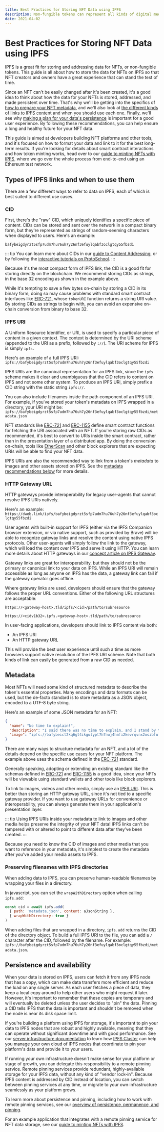 ```yaml
---
title: Best Practices for Storing NFT Data using IPFS
description: Non-fungible tokens can represent all kinds of digital media. Learn some best practices for storing NFT data using IPFS.
date: 2021-04-02
---
```


# Best Practices for Storing NFT Data using IPFS

IPFS is a great fit for storing and addressing data for NFTs, or non-fungible tokens. This guide is all about how to store the data for NFTs on IPFS so that NFT creators and owners have a great experience that can stand the test of time.

Since an NFT can't be easily changed after it's been created, it's a good idea to think about how the data for your NFTs is stored, addressed, and made persistent over time. That's why we'll be getting into the specifics of [how to prepare your NFT metadata](#metadata), and we'll also look at [the different kinds of links to IPFS content](#types-of-ipfs-links-and-when-to-use-them) and when you should use each one. Finally, we'll see why [making a plan for your data's persistence](#persistence-and-availability) is important for a good user experience. By following these recommendations, you can help ensure a long and healthy future for your NFT data.

This guide is aimed at developers building NFT platforms and other tools, and it's focused on how to format your data and link to it for the best long-term results. If you're looking for details about smart contract interactions and how token minting works, head over to our [guide to minting NFTs with IPFS][docs-mint-nfts], where we go over the whole process from end-to-end using an Ethereum test network.

## Types of IPFS links and when to use them

There are a few different ways to refer to data on IPFS, each of which is best suited to different use cases.

### CID

First, there's the "raw" CID, which uniquely identifies a specific piece of content. CIDs can be stored and sent over the network in a compact binary form, but they're represented as strings of random-seeming characters when displayed to users. Here's an example:

```
bafybeigdyrzt5sfp7udm7hu76uh7y26nf3efuylqabf3oclgtqy55fbzdi
```

::: tip
You can learn more about CIDs in our [guide to Content Addressing][docs-cid], or by following the [interactive tutorials on ProtoSchool][protoschool-cid].
:::

Because it's the most compact form of IPFS link, the CID is a good fit for storing directly on the blockchain. We recommend storing CIDs as strings, in the base 32 encoding as shown in the example above. 

While it's tempting to save a few bytes on-chain by storing a CID in its binary form, doing so may cause problems with standard smart contract interfaces like [ERC-721][eip-721], whose `tokenURI` function returns a string URI value. By storing CIDs as strings to begin with, you can avoid an expensive on-chain conversion from binary to base 32.

### IPFS URI

A Uniform Resource Identifier, or URI, is used to specify a particular piece of content in a given context. The context is determined by the URI scheme (appended to the URI as a prefix, followed by `://`). The URI scheme for IPFS is simply `ipfs`.

Here's an example of a full IPFS URI: `ipfs://bafybeigdyrzt5sfp7udm7hu76uh7y26nf3efuylqabf3oclgtqy55fbzdi`

IPFS URIs are the canonical representation for an IPFS link, since the `ipfs` scheme makes it clear and unambiguous that the CID refers to content on IPFS and not some other system. To produce an IPFS URI, simply prefix a CID string with the static string `ipfs://`.

You can also include filenames inside the path component of an IPFS URI. For example, if you've stored your token's metadata on IPFS wrapped in a directory, your URI might be: `ipfs://bafybeigdyrzt5sfp7udm7hu76uh7y26nf3efuylqabf3oclgtqy55fbzdi/metadata.json`

NFT standards like [ERC-721][eip-721] and [ERC-1155][eip-1155] define smart contract functions for fetching the URI associated with an NFT. If you're storing raw CIDs as recommended, it's best to convert to URIs inside the smart contract, rather than in the presentation layer of a distributed app. By doing the conversion on-chain, tools like [EtherScan](https://etherscan.io) and other block explorers that are expecting URIs will be able to find your NFT data.

IPFS URIs are also the recommended way to link from a token's _metadata_ to images and other assets stored on IPFS. See the [metadata recommendations below](#metadata) for more details.


### HTTP Gateway URL

HTTP gateways provide interoperability for legacy user-agents that cannot resolve IPFS URIs natively.

Here's an example: `https://dweb.link/ipfs/bafybeigdyrzt5sfp7udm7hu76uh7y26nf3efuylqabf3oclgtqy55fbzdi`

User agents with built-in support for IPFS (either via the IPFS Companion browser extension, or via native support, such as provided by Brave) will be able to recognize gateway links and resolve the content using native IPFS protocols. Other user-agents will simply follow the link to the gateway, which will load the content over IPFS and serve it using HTTP. You can learn more details about HTTP gateways in our [concept article on IPFS Gateway][docs-gateway].

Gateway links are great for interoperability, but they should not be the primary or canonical link to your data on IPFS. While an IPFS URI will remain accessible as long as anyone on IPFS has the data, a gateway link can fail if the gateway operator goes offline. 

Where gateway links are used, developers should ensure that the gateway follows the proper URL conventions. Either of the following URL structures are acceptable:

`https://<gateway-host>.tld/ipfs/<cid>/path/to/subresource`

`https://<cidv1b32>.ipfs.<gateway-host>.tld/path/to/subresource`

In user-facing applications, developers should link to IPFS content via both:

- An IPFS URI
- An HTTP gateway URL

This will provide the best user experience until such a time as more browsers support native resolution of the IPFS URI scheme. Note that both kinds of link can easily be generated from a raw CID as needed.

## Metadata

Most NFTs will need some kind of structured metadata to describe the token's essential properties. Many encodings and data formats can be used, but the de-facto standard is to store metadata as a JSON object, encoded to a UTF-8 byte string.

Here's an example of some JSON metadata for an NFT:

```json
{
  "name": "No time to explain!",
  "description": "I said there was no time to explain, and I stand by that.",
  "image": "ipfs://bafybeict2kq6gt4ikgulypt7h7nwj4hmfi2kevrqvnx2osibfulyy5x3hu/no-time-to-explain.jpeg"
}
```

There are many ways to structure metadata for an NFT, and a lot of the details depend on the specific use cases for your NFT platform. The example above uses the schema defined in the [ERC-721][eip-721] standard.

Generally speaking, adopting or extending an existing standard like the schemas defined in [ERC-721][eip-721] and [ERC-1155][eip-1155] is a good idea, since your NFTs will be viewable using standard wallets and other tools like block explorers.

To link to images, videos and other media, simply use an [IPFS URI](#ipfs-uri). This is better than storing an HTTP gateway URL, since it's not tied to a specific gateway provider. If you want to use gateway URLs for convenience or interoperability, you can always generate them in your application's presentation layer.

::: tip
Using IPFS URIs inside your metadata to link to images and other media helps preserve the integrity of your NFT data! IPFS links can't be tampered with or altered to point to different data after they've been created.
:::

Because you need to know the CID of images and other media that you want to reference in your metadata, it's simplest to create the metadata after you've added your media assets to IPFS.

### Preserving filenames with IPFS directories

When adding data to IPFS, you can preserve human-readable filenames by wrapping your files in a directory.

In javascript, you can set the `wrapWithDirectory` option when calling `ipfs.add`:

```js
const cid = await ipfs.add(
  { path: 'metadata.json', content: aJsonString }, 
  { wrapWithDirectory: true }
)
```

When adding files that are wrapped in a directory, `ipfs.add` returns the CID of the directory object. To build a full IPFS URI to the file, you can add a `/` character after the CID, followed by the filename. For example: `ipfs://bafybeigdyrzt5sfp7udm7hu76uh7y26nf3efuylqabf3oclgtqy55fbzdi/metadata.json`.


## Persistence and availability

When your data is stored on IPFS, users can fetch it from any IPFS node that has a copy, which can make data transfers more efficient and reduce the load on any single server. As each user fetches a piece of data, they keep a local copy around to help other users who might request it later. However, it's important to remember that these copies are temporary and will eventually be deleted unless the user decides to "pin" the data. Pinning a CID tells IPFS that the data is important and shouldn't be removed when the node is near its disk space limit.

If you're building a platform using IPFS for storage, it's important to pin your data to IPFS nodes that are robust and highly available, meaning that they can operate without significant downtime and with good performance. See our [server infrastructure documentation][docs-server-infra] to learn how [IPFS Cluster][ipfs-cluster] can help you manage your own cloud of IPFS nodes that coordinate to pin your platform's data and provide it to your users.

If running your own infrastructure doesn't make sense for your platform or stage of growth, you can delegate this responsibility to a remote pinning service. Remote pinning services provide redundant, highly-available storage for your IPFS data, without any kind of "vendor lock-in". Because IPFS content is addressed by CID instead of location, you can switch between pinning services at any time, or migrate to your own infrastructure seamlessly as your platform grows.

To learn more about persistence and pinning, including how to work with remote pinning services, see our [overview of persistence, permanence, and pinning][docs-persistence].

For an example application that integrates with a remote pinning service for NFT data storage, see our [guide to minting NFTs with IPFS][docs-mint-nfts].

<!-- TODO: summary / wrap up -->


<!-- 
## High Availability

One of the primary reasons for using a decentralized network like IPFS to serve content is to forestall link rot. This is achieved by allowing other nodes in the network to mirror data via cohosting. However, developers wishing to ensure the availability of content should not rely on the altruism of other nodes. To ensure that linked content remains available, developers should host it themselves by pinning the CIDs of the content on IPFS nodes they manage, preserving and distributing the content alongside any others who wish to help. Should they prefer, developers can also delegate this responsibility via pinning services.

-->


[docs-cid]: /concepts/content-addressing
[docs-mint-nfts]: /how-to/mint-nfts-with-ipfs
[docs-minty-how-ipfs-helps]: /how-to/mint-nfts-with-ipfs/#how-ipfs-helps
[docs-persistence]: /concepts/persistence/
[docs-server-infra]: /install/server-infrastructure/
[docs-gateway]: /concepts/ipfs-gateway/

[docs-multibase]: https://github.com/multiformats/multibase

[ipfs-cluster]: https://cluster.ipfs.io

[protoschool-cid]: https://proto.school/content-addressing
[eip-721]: https://eips.ethereum.org/EIPS/eip-721
[eip-1155]: https://eips.ethereum.org/EIPS/eip-1155
